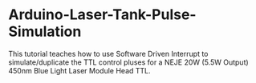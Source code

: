 # Arduino-Laser-Tank-Pulse-Simulation
This tutorial teaches how to use Software Driven Interrupt to simulate/duplicate the TTL control pluses for a NEJE 20W (5.5W Output) 450nm Blue Light Laser Module Head TTL.
